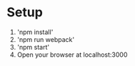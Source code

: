 # Setup

1. 'npm install'
2. 'npm run webpack'
3. 'npm start'
4. Open your browser at localhost:3000
